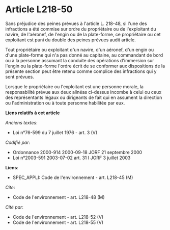 # Article L218-50

Sans préjudice des peines prévues à l'article L. 218-48, si l'une des infractions a été commise sur ordre du propriétaire ou
de l'exploitant du navire, de l'aéronef, de l'engin ou de la plate-forme, ce propriétaire ou cet exploitant est puni du
double des peines prévues audit article.

Tout propriétaire ou exploitant d'un navire, d'un aéronef, d'un engin ou d'une plate-forme qui n'a pas donné au capitaine, au
commandant de bord ou à la personne assumant la conduite des opérations d'immersion sur l'engin ou la plate-forme l'ordre
écrit de se conformer aux dispositions de la présente section peut être retenu comme complice des infractions qui y sont
prévues.

Lorsque le propriétaire ou l'exploitant est une personne morale, la responsabilité prévue aux deux alinéas ci-dessus incombe
à celui ou ceux des représentants légaux ou dirigeants de fait qui en assument la direction ou l'administration ou à toute
personne habilitée par eux.

**Liens relatifs à cet article**

_Anciens textes_:

  - Loi n°76-599 du 7 juillet 1976 - art. 3 (V)

_Codifié par_:

  - Ordonnance 2000-914 2000-09-18 JORF 21 septembre 2000
  - Loi n°2003-591 2003-07-02 art. 31 I JORF 3 juillet 2003

**Liens**:

  - SPEC_APPLI: Code de l'environnement - art. L218-45 (M)

_Cite_:

  - Code de l'environnement - art. L218-48 (M)

_Cité par_:

  - Code de l'environnement - art. L218-52 (V)
  - Code de l'environnement - art. L218-55 (V)
